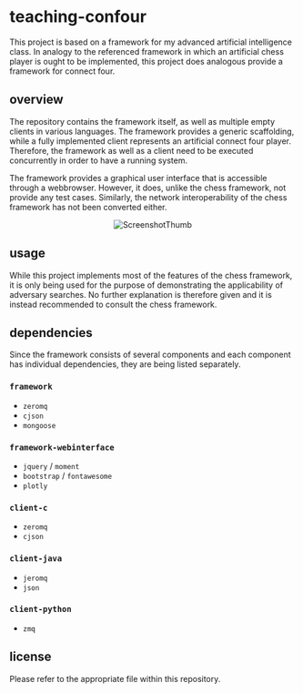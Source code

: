 # teaching-confour
This project is based on a framework for my advanced artificial intelligence class. In analogy to the referenced framework in which an artificial chess player is ought to be implemented, this project does analogous provide a framework for connect four.

## overview
The repository contains the framework itself, as well as multiple empty clients in various languages. The framework provides a generic scaffolding, while a fully implemented client represents an artificial connect four player. Therefore, the framework as well as a client need to be executed concurrently in order to have a running system.

The framework provides a graphical user interface that is accessible through a webbrowser. However, it does, unlike the chess framework, not provide any test cases. Similarly, the network interoperability of the chess framework has not been converted either.

<p align="center"><img src="http://content.sniklaus.com/FourRect/Teaching/ScreenshotThumb.png" alt="ScreenshotThumb"></p>

## usage
While this project implements most of the features of the chess framework, it is only being used for the purpose of demonstrating the applicability of adversary searches. No further explanation is therefore given and it is instead recommended to consult the chess framework.

## dependencies
Since the framework consists of several components and each component has individual dependencies, they are being listed separately.

### `framework`
* `zeromq`
* `cjson`
* `mongoose`

### `framework-webinterface`
* `jquery` / `moment`
* `bootstrap` / `fontawesome`
* `plotly`

### `client-c`
* `zeromq`
* `cjson`

### `client-java`
* `jeromq`
* `json`

### `client-python`
* `zmq`

## license
Please refer to the appropriate file within this repository.